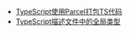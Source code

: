 * [TypeScript使用Parcel打包TS代码](./typerscript/TypeScript使用Parcel打包TS代码.md)
* [TypeScript描述文件中的全局类型](./typerscript/TypeScript描述文件中的全局类型.md)
